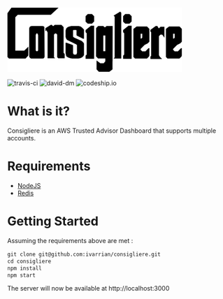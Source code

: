 ![consigliere](consigliere_400x147.png)

![travis-ci](https://travis-ci.org/ivarrian/consigliere.svg?branch=master) ![david-dm](https://david-dm.org/ivarrian/consigliere.svg)  ![codeship.io](https://codeship.com/projects/00a3d3f0-65ee-0133-0e06-123c33218719/status?branch=master)

What is it?
============

Consigliere is an AWS Trusted Advisor Dashboard that supports multiple accounts.

Requirements
=============

* [NodeJS](https://nodejs.org/)
* [Redis](https://redis.io/)

Getting Started
================
Assuming the requirements above are met :

```shell
git clone git@github.com:ivarrian/consigliere.git
cd consigliere
npm install
npm start
```
The server will now be available at http://localhost:3000
